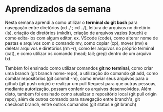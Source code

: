 # Aprendizados da semana

Nesta semana aprendi a como utilizar o **terminal do git bash** para navegação entre diretórios (cd ./ ; cd ../), leitura de arquivos no diretório (ls), criação de diretórios (mkdir), criação de arquivos vazios (touch) e como edita-los com algum editor, ex. VScode (code), como alterar nome de pastas e arquivos com o comando mv, como copiar (cp), mover (mv) e deletar arquivos e diretórios (rm -r), como ler arquivos no próprio terminal (cat), e como utilizar os comando (head; tail; grep) dentro de um arquivo txt.

Também foi ensinado como utilizar comandos **git no terminal**, como criar uma branch (git branch nome-repo), a utilização do comando git add, como comitar repositórios (git commit -m), como enviar seus arquivos para o github (git push origin) e realizar um pull Request para que outras pessoas, mediante autorização, possam conferir os arquivos desenvolvidos. Além disto, também foi ensinado como atualizar o repositório local (git pull origin repo), além de outros comando para navegação entre branch's, git checkout branch, entre outros comandos (git status e git branch)